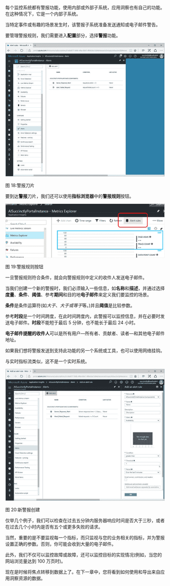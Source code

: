 每个监控系统都有警报功能，使用内部或外部子系统，应用洞察也有自己的功能。在这种情况下，它是一个内部子系统。

当特定事件或有趣的场景发生时，该警报子系统准备发送通知或电子邮件警告。

要管理警报规则，我们需要进入**配置**部分，选择**警报**功能。

![](img/image025.jpg)

图 18:警报刀片

要到达**警报**刀片，我们还可以使用**指标浏览器**中的**警报规则**按钮。

![](img/image026.png)

图 19:警报规则按钮

一旦警报规则符合条件，就会向警报规则中定义的收件人发送电子邮件。

当我们创建一个新的警报时，我们必须输入一些信息，如**名称**和**描述**，并通过选择**度量**、**条件**、**阈值**、参考**期间**和目的地**电子邮件**来定义我们要监控的场景。

**条件**是条件运算符(如*大于*、*大于或等于*等。)并且**阈值**是比较参数。

参考**时段**是一个时间跨度，在此时间跨度内，此警报可以监控信息，并在必要时发送电子邮件。**时段**不能短于最后 5 分钟，也不能长于最后 24 小时。

**电子邮件提醒的收件人**可以是所有用户—所有者、贡献者、读者—和其他电子邮件地址。

如果我们想将警报发送到支持此功能的另一个系统或工具，也可以使用网络挂钩。

与实时指标流类似，这不是一个实时系统。

![](img/image027.jpg)

图 20:新警报创建

仅举几个例子，我们可以检查在过去五分钟内服务器响应时间是否大于三秒，或者在过去几个小时内是否有五个或更多失败的请求。

当然，重要的是不要监视每一个指标，而只监视与您的业务相关的指标，并为警报设置正确的参数。否则，你可能会收到大量的电子邮件。

此外，我们不仅可以监控故障或故障，还可以监控目标的实现情况(例如，当您的网站浏览量达到 100 万页时)。

现在是时候将焦点转移到数据上了。在下一章中，您将看到如何使用和导出来自应用洞察资源的数据。